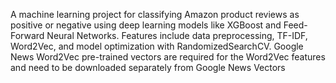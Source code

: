 A machine learning project for classifying Amazon product reviews as positive or negative using deep learning models like XGBoost and Feed-Forward Neural Networks. Features include data preprocessing, TF-IDF, Word2Vec, and model optimization with RandomizedSearchCV. 
Google News Word2Vec pre-trained vectors are required for the Word2Vec features and need to be downloaded separately from Google News Vectors
